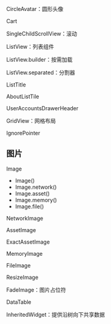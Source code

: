 CircleAvatar：圆形头像

Cart

SingleChildScrollView：滚动

ListView：列表组件

ListView.builder：按需加载

ListView.separated：分割器

ListTitle

AboutListTile

UserAccountsDrawerHeader

GridView：网格布局

IgnorePointer

## 图片

Image

- Image() 
- Image.network()
- Image.asset()
- Image.memory()
- Image.file()

NetworkImage

AssetImage

ExactAssetImage

MemoryImage

FileImage



ResizeImage

FadeImage：图片占位符



DataTable



InheritedWidget：提供沿树向下共享数据



